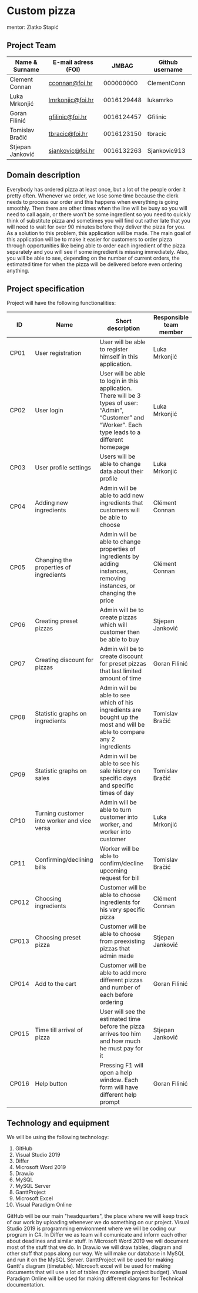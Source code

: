 # Custom pizza

mentor: Zlatko Stapić

## Project Team

Name & Surname | E-mail adress (FOI) | JMBAG | Github username
------------  | ------------------- | ----- | ---------------------
Clement Connan | cconnan@foi.hr | 000000000 | ClementConn
Luka Mrkonjić | lmrkonjic@foi.hr | 0016129448 | lukamrko
Goran Filinić | gfilinic@foi.hr | 0016124457 | Gfilinic
Tomislav Bračić | tbracic@foi.hr | 0016123150 | tbracic
Stjepan Janković | sjankovic@foi.hr | 0016132263 | Sjankovic913

## Domain description
Everybody has ordered pizza at least once, but a lot of the people order it pretty often. Whenever we order, we lose some time because the clerk needs to process our order and this happens when everything is going smoothly. Then there are other times when the line will be busy so you will need to call again, or there won't be some ingredient so you need to quickly think of substitute pizza and sometimes you will find out rather late that you will need to wait for over 90 minutes before they deliver the pizza for you. As a solution to this problem, this application will be made. The main goal of this application will be to make it easier for customers to order pizza through opportunities like being able to order each ingredient of the pizza separately and you will see if some ingredient is missing immediately. Also, you will be able to see, depending on the number of current orders, the estimated time for when the pizza will be delivered before even ordering anything.

## Project specification
Project will have the following functionalities:

ID | Name | Short description | Responsible team member
------ | ----- | ----------- | -------------------
CP01 | User registration| User will be able to register himself in this application. | Luka Mrkonjić
CP02 | User login| User will be able to login in this application. There will be 3 types of user: “Admin”, “Customer” and “Worker”. Each type leads to a different homepage   | Luka Mrkonjić
CP03 | User profile settings| Users will be able to change data about their profile | Luka Mrkonjić
CP04 | Adding new ingredients| Admin will be able to add new ingredients that customers will be able to choose | Clément Connan
CP05 | Changing the properties of ingredients| Admin will be able to change properties of ingredients by adding instances, removing instances, or changing the price   | Clément Connan
CP06 | Creating preset pizzas| Admin will be to create pizzas which will customer then be able to buy | Stjepan Janković
CP07 | Creating discount for pizzas| Admin will be to create discount for preset pizzas that last limited amount of time | Goran Filinić
CP08 | Statistic graphs on ingredients| Admin will be able to see which of his ingredients are bought up the most and will be able to compare any 2 ingredients | Tomislav Bračić
CP09 | Statistic graphs on sales| Admin will be able to see his sale history on specific days and specific times of day | Tomislav Bračić
CP10 | Turning customer into worker and vice versa| Admin will be able to turn customer into worker, and worker into customer | Luka Mrkonjić
CP11 | Confirming/declining bills| Worker will be able to confirm/decline upcoming request for bill | Tomislav Bračić
CP012 | Choosing ingredients| Customer will be able to choose ingredients for his very specific pizza | Clément Connan
CP013 | Choosing preset pizza| Customer will be able to choose from preexisting pizzas that admin made | Stjepan Janković
CP014 | Add to the cart | Customer will be able to add more different pizzas and number of each before ordering| Goran Filinić
CP015 | Time till arrival of pizza| User will see the estimated time before the pizza arrives too him and how much he must pay for it | Stjepan Janković
CP016 | Help button| Pressing F1 will open a help window. Each form will have different help prompt | Goran Filinić


## Technology and equipment
We will be using the following technology:

1.  GitHub
2.  Visual Studio 2019
3.  Differ
4.  Microsoft Word 2019
5.  Draw.io
6.  MySQL
7.  MySQL Server
8.  GanttProject
9.  Microsoft Excel
10. Visual Paradigm Online

GitHub will be our main "headquarters", the place where we will keep track of our work by uploading whenever we do something on our project. Visual Studio 2019 is programming environment where we will be coding our program in C#. In Differ we as team will comunicate and inform each other about deadlines and similar stuff. In Microsoft Word 2019 we will document most of the stuff that we do. In Draw.io we will draw tables, diagram and other stuff that pops along our way. We will make our database in MySQL and run it on the MySQL Server. GanttProject will be used for making Gantt's diagram (timetable). Microsoft excel will be used for making documents that will use a lot of tables (for example project budget). Visual Paradigm Online will be used for making different diagrams for Technical documentation.
